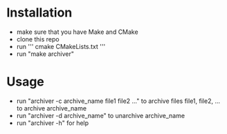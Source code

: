 # Installation

* make sure that you have Make and CMake
* clone this repo
* run 
'''
cmake CMakeLists.txt
'''
* run "make archiver"

# Usage 

* run "archiver -c archive_name file1 file2 ..." to archive files file1, file2, ... to archive archive_name
* run "archiver -d archive_name" to unarchive archive_name
* run "archiver -h" for help
